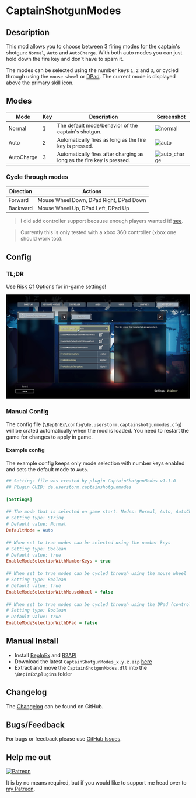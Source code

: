 # CaptainShotgunModes

## Description

This mod allows you to choose between 3 firing modes for the captain's shotgun: `Normal`, `Auto` and `AutoCharge`.
With both auto modes you can just hold down the fire key and don´t have to spam it.

The modes can be selected using the number keys `1`, `2` and `3`, or cycled through using the `mouse wheel` or [DPad](https://en.wikipedia.org/wiki/D-pad).
The current mode is displayed above the primary skill icon.

## Modes

| Mode       | Key | Description | Screenshot |
|------------|-----|-------------|------------|
| Normal     |  1  | The default mode/behavior of the captain's shotgun. | ![normal](https://raw.githubusercontent.com/Vl4dimyr/CaptainShotgunModes/master/images/sc_normal.jpg)
| Auto       |  2  | Automatically fires as long as the fire key is pressed. | ![auto](https://raw.githubusercontent.com/Vl4dimyr/CaptainShotgunModes/master/images/sc_auto.jpg)
| AutoCharge |  3  | Automatically fires after charging as long as the fire key is pressed. | ![auto_charge](https://raw.githubusercontent.com/Vl4dimyr/CaptainShotgunModes/master/images/sc_auto_charge.jpg)

### Cycle through modes

| Direction | Actions                                 |
|-----------|-----------------------------------------|
| Forward   | Mouse Wheel Down, DPad Right, DPad Down |
| Backward  | Mouse Wheel Up, DPad Left, DPad Up      |

> I did add controller support because enough players wanted it! [see](https://github.com/Vl4dimyr/CaptainShotgunModes/issues/1).

> Currently this is only tested with a xbox 360 controller (xbox one should work too).

## Config

### TL;DR

Use [Risk Of Options](https://thunderstore.io/package/Rune580/Risk_Of_Options/) for in-game settings!

![Risk Of Options Screenshot](https://raw.githubusercontent.com/Vl4dimyr/CaptainShotgunModes/master/images/risk_of_options.jpg)

### Manual Config

The config file (`\BepInEx\config\de.userstorm.captainshotgunmodes.cfg`) will be crated automatically when the mod is loaded.
You need to restart the game for changes to apply in game.

#### Example config

The example config keeps only mode selection with number keys enabled and sets the default mode to `Auto`.

```ini
## Settings file was created by plugin CaptainShotgunModes v1.1.0
## Plugin GUID: de.userstorm.captainshotgunmodes

[Settings]

## The mode that is selected on game start. Modes: Normal, Auto, AutoCharge
# Setting type: String
# Default value: Normal
DefaultMode = Auto

## When set to true modes can be selected using the number keys
# Setting type: Boolean
# Default value: true
EnableModeSelectionWithNumberKeys = true

## When set to true modes can be cycled through using the mouse wheel
# Setting type: Boolean
# Default value: true
EnableModeSelectionWithMouseWheel = false

## When set to true modes can be cycled through using the DPad (controller)
# Setting type: Boolean
# Default value: true
EnableModeSelectionWithDPad = false
```

## Manual Install

- Install [BepInEx](https://thunderstore.io/package/bbepis/BepInExPack/) and [R2API](https://thunderstore.io/package/tristanmcpherson/R2API/)
- Download the latest `CaptainShotgunModes_x.y.z.zip` [here](https://thunderstore.io/package/Vl4dimyr/CaptainShotgunModes/)
- Extract and move the `CaptainShotgunModes.dll` into the `\BepInEx\plugins` folder

## Changelog

The [Changelog](https://github.com/Vl4dimyr/CaptainShotgunModes/blob/master/CHANGELOG.md) can be found on GitHub.

## Bugs/Feedback

For bugs or feedback please use [GitHub Issues](https://github.com/Vl4dimyr/CaptainShotgunModes/issues).

## Help me out

[![Patreon](https://cdn.iconscout.com/icon/free/png-64/patreon-2752105-2284922.png)](https://www.patreon.com/vl4dimyr)

It is by no means required, but if you would like to support me head over to [my Patreon](https://www.patreon.com/vl4dimyr).

